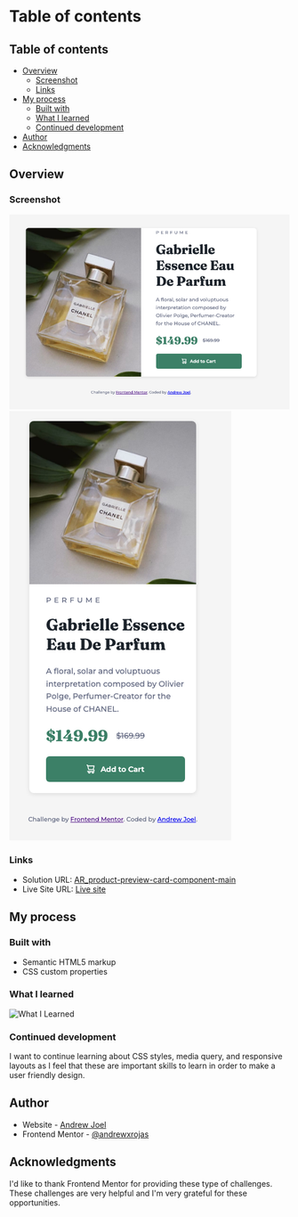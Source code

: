 # Table of contents
## Table of contents

- [Overview](#overview)
  - [Screenshot](#screenshot)
  - [Links](#links)
- [My process](#my-process)
  - [Built with](#built-with)
  - [What I learned](#what-i-learned)
  - [Continued development](#continued-development)
- [Author](#author)
- [Acknowledgments](#acknowledgments)


## Overview

### Screenshot

![Desktop View](./images/DesktopView.png) 
![Mobile View](./images/MobileView.png)


### Links

- Solution URL: [AR_product-preview-card-component-main](https://github.com/andrewxrojas/AR_product-preview-card-component-main)
- Live Site URL: [Live site](https://andrewxrojas.github.io/AR_product-preview-card-component-main/)

## My process

### Built with

- Semantic HTML5 markup
- CSS custom properties

### What I learned


![What I Learned](./assets/images/WhatILearned.png)

### Continued development

I want to continue learning about CSS styles, media query, and responsive layouts as I feel that these are important skills to learn in order to make a user friendly design.

## Author

- Website - [Andrew Joel](https://www.andrewxrojas.com)
- Frontend Mentor - [@andrewxrojas](https://www.frontendmentor.io/profile/andrewxrojas)

## Acknowledgments

I'd like to thank Frontend Mentor for providing these type of challenges. These challenges are very helpful and I'm very grateful for these opportunities.